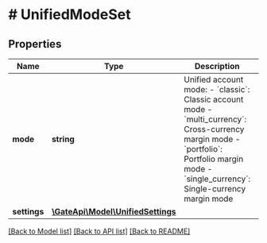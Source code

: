 # # UnifiedModeSet

## Properties

Name | Type | Description | Notes
------------ | ------------- | ------------- | -------------
**mode** | **string** | Unified account mode:  - &#x60;classic&#x60;: Classic account mode - &#x60;multi_currency&#x60;: Cross-currency margin mode - &#x60;portfolio&#x60;: Portfolio margin mode - &#x60;single_currency&#x60;: Single-currency margin mode | 
**settings** | [**\GateApi\Model\UnifiedSettings**](UnifiedSettings.md) |  | [optional] 

[[Back to Model list]](../../README.md#documentation-for-models) [[Back to API list]](../../README.md#documentation-for-api-endpoints) [[Back to README]](../../README.md)
